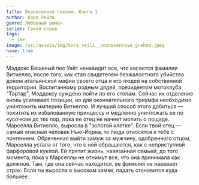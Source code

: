 ```yaml
---
title: Вознесенная грехом. Книга 1
author: Кора Рейли
genre: Любовный роман
series: Грехи отцов
tags:
  - 18+
image: /src/assets/img/kora_rejli__voznesennaya_grehom.jpeg
have: true
---
```

Мэддокс Бешеный пес Уайт ненавидит все, что касается фамилии Витиелло, после того, как стал свидетелем безжалостного убийства доном итальянской мафии своего отца и его людей на собственной территории. Воспитанному родным дядей, президентом мотоклуба "Тартар", Мэддоксу суждено пойти по его стопам. Сейчас их отделение вновь усиливает позиции, но для окончательного триумфа необходимо уничтожить империю Витиелло. И лучший способ этого добиться — похитить их избалованную принцессу и медленно уничтожать ее по кусочкам до тех пор, пока ее отец не начнет молить о пощаде. Марселла Витиелло, выросла в "золотой клетке". Если твой отец — самый опасный человек Нью-Йорка, то люди относятся к тебе с почтением. Обреченная выйти замуж за мужчину, одобренного отцом, Марселла устала от того, что с ней обращаются, как с неприступной фарфоровой куклой. Ей претит жизнь, навязанная семьей, до того момента, пока у Марселлы не отнимут все, что она принимала как должное. Там, где она сейчас находится, ее фамилия не навевает страх. Если ты выросла в высоком замке, падать становится куда больнее.
